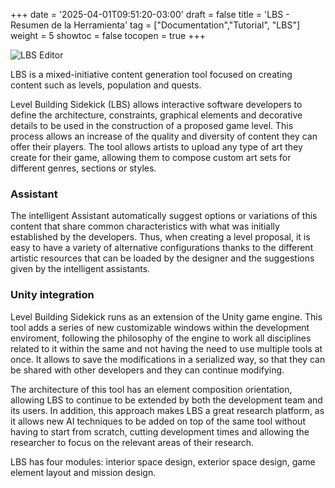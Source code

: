 +++
date = '2025-04-01T09:51:20-03:00'
draft = false
title = 'LBS - Resumen de la Herramienta'
tag = ["Documentation","Tutorial", "LBS"]
weight = 5
showtoc = false
tocopen = true
+++


![LBS Editor](/lbs_2025.png)

LBS is a mixed-initiative content generation tool focused on creating content such as levels, population and quests.

Level Building Sidekick (LBS) allows interactive software developers to define the architecture, constraints, graphical elements and decorative details to be used in the construction of a proposed game level. This process allows an increase of the quality and diversity of content they can offer their players. The tool allows artists to upload any type of art they create for their game, allowing them to compose custom art sets for different genres, sections or styles. 

### Assistant

The intelligent Assistant automatically suggest options or variations of this content that share common characteristics with what was initially established by the developers. Thus, when creating a level proposal, it is easy to have a variety of alternative configurations thanks to the different artistic resources that can be loaded by the designer and the suggestions given by the intelligent assistants.

### Unity integration

Level Building Sidekick runs as an extension of the Unity game engine. This tool adds a series of new customizable windows within the development enviroment, following the philosophy of the engine to work all disciplines related to it within the same and not having the need to use multiple tools at once. It allows to save the modifications in a serialized way, so that they can be shared with other developers and they can continue modifying.




The architecture of this tool has an element composition orientation, allowing LBS to continue to be extended by both the development team and its users. In addition, this approach makes LBS a great research platform, as it allows new AI techniques to be added on top of the same tool without having to start from scratch, cutting development times and allowing the researcher to focus on the relevant areas of their research.


LBS has four modules: interior space design, exterior space design, game element layout and mission design.